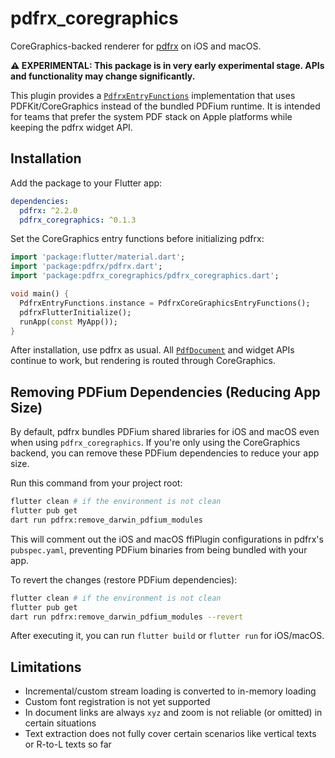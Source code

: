 # pdfrx_coregraphics

CoreGraphics-backed renderer for [pdfrx](https://pub.dev/packages/pdfrx) on iOS and macOS.

**⚠️ EXPERIMENTAL: This package is in very early experimental stage. APIs and functionality may change significantly.**

This plugin provides a [`PdfrxEntryFunctions`](https://pub.dev/documentation/pdfrx/latest/pdfrx/PdfrxEntryFunctions-class.html) implementation that uses PDFKit/CoreGraphics instead of the bundled PDFium
runtime. It is intended for teams that prefer the system PDF stack on Apple platforms while keeping the pdfrx widget
API.

## Installation

Add the package to your Flutter app:

```yaml
dependencies:
  pdfrx: ^2.2.0
  pdfrx_coregraphics: ^0.1.3
```

Set the CoreGraphics entry functions before initializing pdfrx:

```dart
import 'package:flutter/material.dart';
import 'package:pdfrx/pdfrx.dart';
import 'package:pdfrx_coregraphics/pdfrx_coregraphics.dart';

void main() {
  PdfrxEntryFunctions.instance = PdfrxCoreGraphicsEntryFunctions();
  pdfrxFlutterInitialize();
  runApp(const MyApp());
}
```

After installation, use pdfrx as usual. All [`PdfDocument`](https://pub.dev/documentation/pdfrx/latest/pdfrx/PdfDocument-class.html) and widget APIs continue to work, but rendering is routed
through CoreGraphics.

## Removing PDFium Dependencies (Reducing App Size)

By default, pdfrx bundles PDFium shared libraries for iOS and macOS even when using `pdfrx_coregraphics`. If you're only using the CoreGraphics backend, you can remove these PDFium dependencies to reduce your app size.

Run this command from your project root:

```bash
flutter clean # if the environment is not clean
flutter pub get
dart run pdfrx:remove_darwin_pdfium_modules
```

This will comment out the iOS and macOS ffiPlugin configurations in pdfrx's `pubspec.yaml`, preventing PDFium binaries from being bundled with your app.

To revert the changes (restore PDFium dependencies):

```bash
flutter clean # if the environment is not clean
flutter pub get
dart run pdfrx:remove_darwin_pdfium_modules --revert
```

After executing it, you can run `flutter build` or `flutter run` for iOS/macOS.

## Limitations

- Incremental/custom stream loading is converted to in-memory loading
- Custom font registration is not yet supported
- In document links are always `xyz` and zoom is not reliable (or omitted) in certain situations
- Text extraction does not fully cover certain scenarios like vertical texts or R-to-L texts so far
